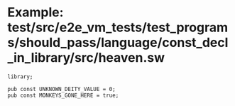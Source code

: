# Example: test/src/e2e_vm_tests/test_programs/should_pass/language/const_decl_in_library/src/heaven.sw

```sway
library;

pub const UNKNOWN_DEITY_VALUE = 0;
pub const MONKEYS_GONE_HERE = true;

```
